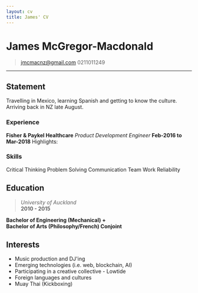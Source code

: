 ```yaml
---
layout: cv
title: James' CV
---
```


# James McGregor-Macdonald

> [jmcmacnz@gmail.com](mailto:jmcmacnz@gmail.com)
> 0211011249

---

## Statement

Travelling in Mexico, learning Spanish and getting to know the culture. Arriving back in NZ late August.

### Experience

**Fisher & Paykel Healthcare** _Product Development Engineer_ **Feb-2016 to Mar-2018**
Highlights:

### Skills

Critical Thinking
Problem Solving
Communication
Team Work
Reliability

## Education

> _University of Auckland_  
> **2010 - 2015**

**Bachelor of Engineering (Mechanical) +**  
**Bachelor of Arts (Philosophy/French) Conjoint**

## Interests

* Music production and DJ'ing  
* Emerging technologies (i.e. web, blockchain, AI)  
* Participating in a creative collective - Lowtide  
* Foreign languages and cultures  
* Muay Thai (Kickboxing)

<!-- ### Footer

Last updated: Aug 2018 -->
